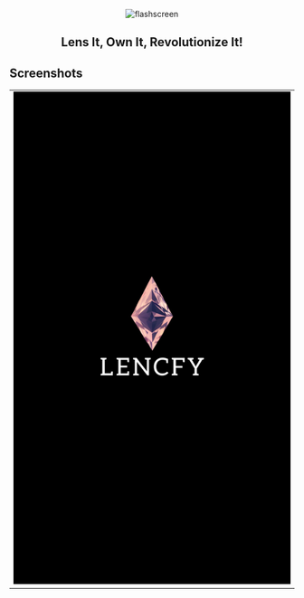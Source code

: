 <p align="center">
	<img src="app/src/main/res/drawable/lencfy_splash_logo.png" alt="flashscreen" width="25%">
</p>
<h2 align="center">Lens It, Own It, Revolutionize It!</h2>


## Screenshots

<table>
<tr>
<td>
<img src="app/src/main/res/drawable/splash_screen.png" alt="flashscreen" height="auto">
</td>
</tr>
</table>